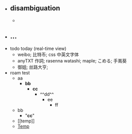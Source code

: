 - disambiguation
    - 
    - 
- ...
    - 
- todo today (real-time view)
    - weibo; 比特币; css 中英文字体
    - anyTXT 作詞; rasenna watashi; maple; こめる; 手嶌葵
    - 御姐; 丝路大亨; 
- roam test
    - aa
        - **bb**
            - __cc__
                - ^^dd^^
                    - ee
                        - ff
    - bb
        - "__cc__"
    - [[temp]]
    - [Temp]([[temp]])
